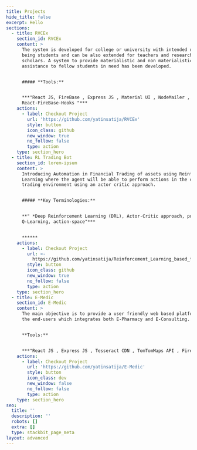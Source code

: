 ```yaml
---
title: Projects
hide_title: false
excerpt: Hello
sections:
  - title: RVCEx
    section_id: RVCEx
    content: >
      The system is developed for college or university with intended users
      being students and can be also extended for teachers and research
      scholars. A system to provide materialistic and non materialistic
      assistance to fellow students in need has been developed.


      ##### **Tools:**


      ***"React JS, FireBase , Express JS , Material UI , NodeMailer ,
      React-FireBase-Hooks "***
    actions:
      - label: Checkout Project
        url: 'https://github.com/yatinsatija/RVCEx'
        style: button
        icon_class: github
        new_window: true
        no_follow: false
        type: action
    type: section_hero
  - title: RL Trading Bot
    section_id: lorem-ipsum
    content: >
      Introducing Automation in Financial Trading of assets using Reinforcement
      Learning where the agent will be able to perform actions in the custom
      trading environment using an actor critic approach.


      ##### **Key Terminologies:**


      **" *Deep Reinforcement Learning (DRL), Actor-Critic approach, policy,
      Q-Learning, action-space"***


      ******
    actions:
      - label: Checkout Project
        url: >-
          https://github.com/yatinsatija/Reinforcement_Learning_based_financial_Trading_Bot
        style: button
        icon_class: github
        new_window: true
        no_follow: false
        type: action
    type: section_hero
  - title: E-Medic
    section_id: E-Medic
    content: >
      The main objective is to provide a user friendly web based platform for
      the end-users which integrates both E-Pharmacy and E-Consulting.


      **Tools:**


      ***"React JS , Express JS , Tesseract CDN , TomTomMaps API , Firebase"***
    actions:
      - label: Checkout Project
        url: 'https://github.com/yatinsatija/E-Medic'
        style: button
        icon_class: dev
        new_window: false
        no_follow: false
        type: action
    type: section_hero
seo:
  title: ''
  description: ''
  robots: []
  extra: []
  type: stackbit_page_meta
layout: advanced
---
```

